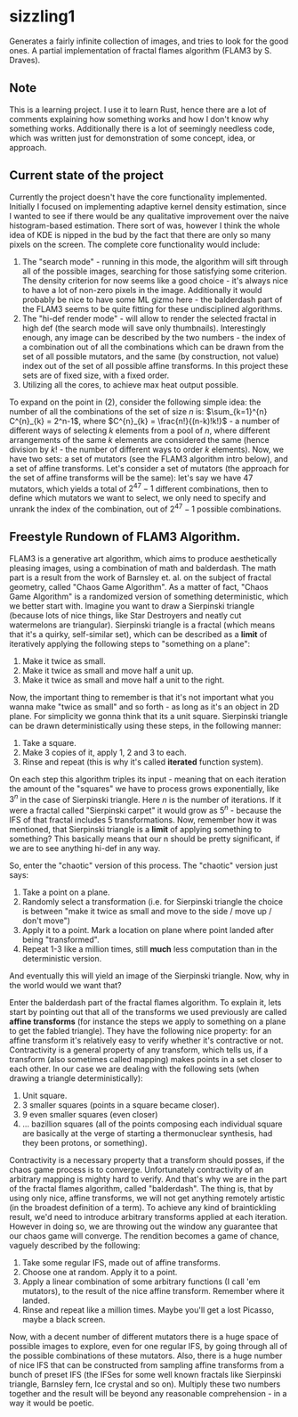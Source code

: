 # sizzling1
Generates a fairly infinite collection of images, and tries to look for the good ones. A partial implementation of fractal flames algorithm (FLAM3 by S. Draves).

## Note
This is a learning project. I use it to learn Rust, hence there are a lot of comments explaining how something works and how I don't know why something works. Additionally there is a lot of seemingly needless code, which was written just for demonstration of some concept, idea, or approach.

## Current state of the project
Currently the project doesn't have the core functionality implemented. Initially I focused on implementing adaptive kernel density estimation, since I wanted to see if there would be any qualitative improvement over the naive histogram-based estimation. There sort of was, however I think the whole idea of KDE is nipped in the bud by the fact that there are only so many pixels on the screen.
The complete core functionality would include:
1. The "search mode" - running in this mode, the algorithm will sift through all of the possible images, searching for those satisfying some criterion. The density criterion for now seems like a good choice - it's always nice to have a lot of non-zero pixels in the image. Additionally it would probably be nice to have some ML gizmo here - the balderdash part of the FLAM3 seems to be quite fitting for these undisciplined algorithms. 
2. The "hi-def render mode" - will allow to render the selected fractal in high def (the search mode will save only thumbnails). Interestingly enough, any image can be described by the two numbers - the index of a combination out of all the combinations which can be drawn from the set of all possible mutators, and the same (by construction, not value) index out of the set of all possible affine transforms. In this project these sets are of fixed size, with a fixed order.
3. Utilizing all the cores, to achieve max heat output possible.

 To expand on the point in (2), consider the following simple idea: the number of all the combinations of the set of size $n$ is: $\sum_{k=1}^{n} C^{n}_{k} = 2^n-1$, where $C^{n}_{k} = \frac{n!}{(n-k)!k!}$ - a number of different ways of selecting $k$ elements from a pool of $n$, where different arrangements of the same $k$ elements are considered the same (hence division by $k!$ - the number of different ways to order $k$ elements). Now, we have two sets: a set of mutators (see the FLAM3 algorithm intro below), and a set of affine transforms. Let's consider a set of mutators (the approach for the set of affine transforms will be the same): let's say we have 47 mutators, which yields a total of $2^{47}-1$ different combinations, then to define which mutators we want to select, we only need to specify and unrank the index of the combination, out of $2^{47}-1$ possible combinations.


## Freestyle Rundown of FLAM3 Algorithm.
FLAM3 is a generative art algorithm, which aims to produce aesthetically pleasing images, using a combination of math and balderdash. 
The math part is a result from the work of Barnsley et. al. on the subject of fractal geometry, called "Chaos Game Algorithm". As a matter of fact, "Chaos Game Algorithm" is a randomized version of something deterministic, which we better start with. Imagine you want to draw a Sierpinski triangle (because lots of nice things, like Star Destroyers and neatly cut watermelons are triangular). Sierpinski triangle is a fractal (which means that it's a quirky, self-similar set), which can be described as a **limit** of iteratively applying the following steps to "something on a plane":

1. Make it twice as small.
2. Make it twice as small and move half a unit up.
3. Make it twice as small and move half a unit to the right.

Now, the important thing to remember is that it's not important what you wanna make "twice as small" and so forth - as long as it's an object in 2D plane. For simplicity we gonna think that its a unit square. Sierpinski triangle can be drawn deterministically using these steps, in the following manner:
1. Take a square.
2. Make 3 copies of it, apply 1, 2 and 3 to each.
3. Rinse and repeat (this is why it's called **iterated** function system).

On each step this algorithm triples its input - meaning that on each iteration the amount of the "squares" we have to process grows exponentially, like $3^n$ in the case of Sierpinski triangle. Here $n$ is the number of iterations. If it were a fractal called "Sierpinski carpet" it would grow as $5^n$ - because the IFS of that fractal includes 5 transformations. Now, remember how it was mentioned, that Sierpinski triangle is a **limit** of applying something to something? This basically means that our n should be pretty significant, if we are to see anything hi-def in any way.

So, enter the "chaotic" version of this process. The "chaotic" version just says:
1. Take a point on a plane.
2. Randomly select a transformation (i.e. for Sierpinski triangle the choice is between "make it twice as small and move to the side / move up / don't move")
3. Apply it to a point. Mark a location on plane where point landed after being "transformed".
4. Repeat 1-3 like a million times, still **much** less computation than in the deterministic version.

And eventually this will yield an image of the Sierpinski triangle. Now, why in the world would we want that?


Enter the balderdash part of the fractal flames algorithm. To explain it, lets start by pointing out that all of the transforms we used previously are called **affine transforms** (for instance the steps we apply to something on a plane to get the fabled triangle). They have the following nice property: for an affine transform it's relatively easy to verify whether it's contractive or not. Contractivity is a general property of any transform, which tells us, if a transform (also sometimes called mapping) makes points in a set closer to each other. In our case we are dealing with the following sets (when drawing a triangle deterministically):
1. Unit square.
2. 3 smaller squares (points in a square became closer).
3. 9 even smaller squares (even closer)
4. ... bazillion squares (all of the points composing each individual square are basically at the verge of starting a thermonuclear synthesis, had they been protons, or something).

Contractivity is a necessary property that a transform should posses, if the chaos game process is to converge. Unfortunately contractivity of an arbitrary mapping is mighty hard to verify. And that's why we are in the part of the fractal flames algorithm, called "balderdash". The thing is, that by using only nice, affine transforms, we will not get anything remotely artistic (in the broadest definition of a term). To achieve any kind of braintickling result, we'd need to introduce arbitrary transforms applied at each iteration. However in doing so, we are throwing out the window any guarantee that our chaos game will converge. The rendition becomes a game of chance, vaguely described by the following:
1. Take some regular IFS, made out of affine transforms.
2. Choose one at random. Apply it to a point.
3. Apply a linear combination of some arbitrary functions (I call 'em mutators), to the result of the nice affine transform. Remember where it landed.
4. Rinse and repeat like a million times. Maybe you'll get a lost Picasso, maybe a black screen.

Now, with a decent number of different mutators there is a huge space of possible images to explore, even for one regular IFS, by going through all of the possible combinations of these mutators. Also, there is a huge number of nice IFS that can be constructed from sampling affine transforms from a bunch of preset IFS (the IFSes for some well known fractals like Sierpinski triangle, Barnsley fern, Ice crystal and so on). Multiply these two numbers together and the result will be beyond any reasonable comprehension - in a way it would be poetic.